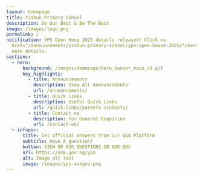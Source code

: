 ```yaml
---
layout: homepage
title: Yishun Primary School
description: Do Our Best & Be The Best
image: /images/logo.png
permalink: /
notification: YPS Open Houe 2025 details released! Click <a
  href="/announcements/yishun-primary-school/yps-open-house-2025/">here</a> for
  more details.
sections:
  - hero:
      background: /images/Homepage/hero_banner_main_v9.gif
      key_highlights:
        - title: Announcements
          description: View All Announcements
          url: /announcements/
        - title: Quick Links
          description: Useful Quick Links
          url: /quick-links/parents-students/
        - title: Contact us
          description: For General Enquiries
          url: /contact-us/
  - infopic:
      title: Get official answers from our Q&A Platform
      subtitle: Have A question?
      button: VIEW OR ASK QUESTIONS ON ASK.GOV
      url: https://ask.gov.sg/yps
      alt: Image alt text
      image: /images/yps-askgov.png
---
```


